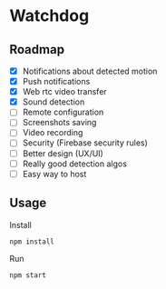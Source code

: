 # Watchdog

## Roadmap

- [X] Notifications about detected motion
- [X] Push notifications
- [X] Web rtc video transfer
- [X] Sound detection
- [ ] Remote configuration
- [ ] Screenshots saving
- [ ] Video recording
- [ ] Security (Firebase security rules)
- [ ] Better design (UX/UI)
- [ ] Really good detection algos
- [ ] Easy way to host

## Usage

Install

```
npm install
```

Run

```
npm start
```
